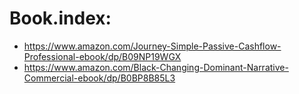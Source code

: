 # Book.index:
- https://www.amazon.com/Journey-Simple-Passive-Cashflow-Professional-ebook/dp/B09NP19WGX
- https://www.amazon.com/Black-Changing-Dominant-Narrative-Commercial-ebook/dp/B0BP8B85L3
